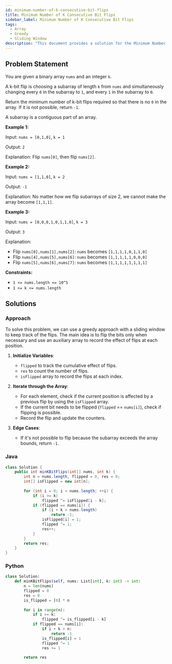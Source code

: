 ```yaml
---
id: minimum-number-of-k-consecutive-bit-flips
title: Minimum Number of K Consecutive Bit Flips
sidebar_label: Minimum Number of K Consecutive Bit Flips
tags:
  - Array
  - Greedy
  - Sliding Window
description: "This document provides a solution for the Minimum Number of K Consecutive Bit Flips problem."
---
```


## Problem Statement

You are given a binary array `nums` and an integer `k`.

A k-bit flip is choosing a subarray of length `k` from `nums` and simultaneously changing every `0` in the subarray to `1`, and every `1` in the subarray to `0`.

Return the minimum number of k-bit flips required so that there is no `0` in the array. If it is not possible, return `-1`.

A subarray is a contiguous part of an array.

**Example 1:**

Input: `nums = [0,1,0]`, `k = 1`

Output: `2`

Explanation: Flip `nums[0]`, then flip `nums[2]`.

**Example 2:**

Input: `nums = [1,1,0]`, `k = 2`

Output: `-1`

Explanation: No matter how we flip subarrays of size 2, we cannot make the array become `[1,1,1]`.

**Example 3:**

Input: `nums = [0,0,0,1,0,1,1,0]`, `k = 3`

Output: `3`

Explanation: 
- Flip `nums[0],nums[1],nums[2]`: `nums` becomes `[1,1,1,1,0,1,1,0]`
- Flip `nums[4],nums[5],nums[6]`: `nums` becomes `[1,1,1,1,1,0,0,0]`
- Flip `nums[5],nums[6],nums[7]`: `nums` becomes `[1,1,1,1,1,1,1,1]`

**Constraints:**

- `1 <= nums.length <= 10^5`
- `1 <= k <= nums.length`

## Solutions

### Approach

To solve this problem, we can use a greedy approach with a sliding window to keep track of the flips. The main idea is to flip the bits only when necessary and use an auxiliary array to record the effect of flips at each position. 

1. **Initialize Variables**:
   - `flipped` to track the cumulative effect of flips.
   - `res` to count the number of flips.
   - `isFlipped` array to record the flips at each index.

2. **Iterate through the Array**:
   - For each element, check if the current position is affected by a previous flip by using the `isFlipped` array.
   - If the current bit needs to be flipped (`flipped` == `nums[i]`), check if flipping is possible.
   - Record the flip and update the counters.

3. **Edge Cases**:
   - If it's not possible to flip because the subarray exceeds the array bounds, return `-1`.

### Java 

```java
class Solution {
    public int minKBitFlips(int[] nums, int k) {
        int n = nums.length, flipped = 0, res = 0;
        int[] isFlipped = new int[n];
        
        for (int i = 0; i < nums.length; ++i) {
            if (i >= k)
                flipped ^= isFlipped[i - k];
            if (flipped == nums[i]) {
                if (i + k > nums.length)
                    return -1;
                isFlipped[i] = 1;
                flipped ^= 1;
                res++;
            }
        }
        return res;
    }
}
```

### Python 
```python
class Solution:
    def minKBitFlips(self, nums: List[int], k: int) -> int:
        n = len(nums)
        flipped = 0
        res = 0
        is_flipped = [0] * n
        
        for i in range(n):
            if i >= k:
                flipped ^= is_flipped[i - k]
            if flipped == nums[i]:
                if i + k > n:
                    return -1
                is_flipped[i] = 1
                flipped ^= 1
                res += 1
        
        return res
```
